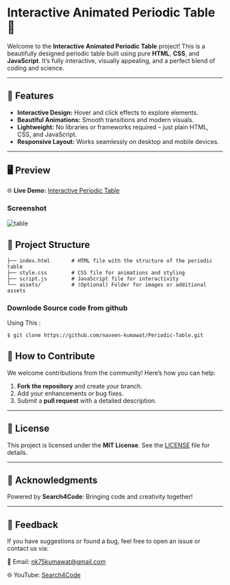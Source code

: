 # Interactive Animated Periodic Table 🌟  

Welcome to the **Interactive Animated Periodic Table** project! This is a beautifully designed periodic table built using pure **HTML**, **CSS**, and **JavaScript**. It’s fully interactive, visually appealing, and a perfect blend of coding and science.  

---

## 🚀 Features  
- **Interactive Design:** Hover and click effects to explore elements.  
- **Beautiful Animations:** Smooth transitions and modern visuals.  
- **Lightweight:** No libraries or frameworks required – just plain HTML, CSS, and JavaScript.  
- **Responsive Layout:** Works seamlessly on desktop and mobile devices.  

---

## 🖥️ Preview  

🌐 **Live Demo:** [Interactive Periodic Table](https://naveen-kumawat.github.io/Periodic-Table/)  

### Screenshot  
![table](https://github.com/user-attachments/assets/61f7fe98-a0be-4719-ae4e-a52e0d41efaf)




## 📂 Project Structure  
```plaintext
├── index.html       # HTML file with the structure of the periodic table  
├── style.css        # CSS file for animations and styling  
├── script.js        # JavaScript file for interactivity  
└── assets/          # (Optional) Folder for images or additional assets
```


### Downlode Source code from github
Using This : 

```
$ git clone https://github.com/naveen-kumawat/Periodic-Table.git
```

## 🎯 How to Contribute  

We welcome contributions from the community! Here’s how you can help:  

1. **Fork the repository** and create your branch.  
2. Add your enhancements or bug fixes.  
3. Submit a **pull request** with a detailed description.  

---

## 📜 License  

This project is licensed under the **MIT License**. See the [LICENSE](LICENSE) file for details.  

---

## 🌟 Acknowledgments  

Powered by **Search4Code**: Bringing code and creativity together!  

---

## 💬 Feedback  

If you have suggestions or found a bug, feel free to open an issue or contact us via:  

📧 Email: nk75kumawat@gmail.com 

🌐 YouTube: [Search4Code](https://www.youtube.com/@search4code?sub_confirmation=1)

